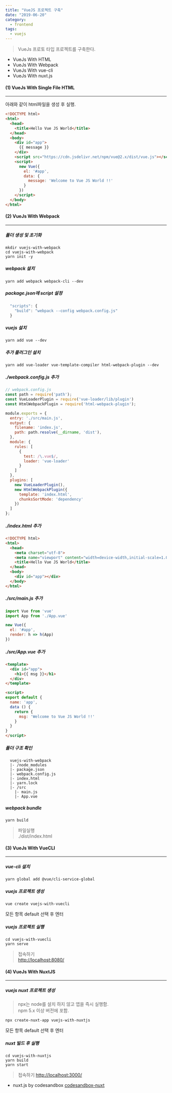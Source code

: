 ```yaml
---
title: "VueJS 프로젝트 구축"
date: "2019-06-20"
category:
  - frontend
tags:
  - vuejs
---
```

> VueJs 프로토 타입 프로젝트를 구축한다.

* VueJs With HTML
* VueJs With Webpack
* VueJs With vue-cli
* VueJs With nuxt.js

#### (1) VueJs With Single File HTML

---

아래와 같이 html파일을 생성 후 실행.

```html
<!DOCTYPE html>
<html>
  <head>
    <title>Hello Vue JS World</title>
  </head>
  <body>
    <div id="app">
      {{ message }}
    </div>
    <script src="https://cdn.jsdelivr.net/npm/vue@2.x/dist/vue.js"></script>
    <script>
      new Vue({
        el: '#app',
        data: {
          message: 'Welcome to Vue JS World !!'
        }
      })
    </script>
  </body>
</html>
```

#### (2) VueJs With Webpack

---

##### 폴더 생성 및 초기화

```shell noLineNumbers
mkdir vuejs-with-webpack
cd vuejs-with-webpack
yarn init -y
```

##### webpack 설치

```shell noLineNumbers
yarn add webpack webpack-cli --dev
```

##### package.json에 script 설정

```js
  "scripts": {
    "build": "webpack --config webpack.config.js"
  }
```

##### vuejs 설치

```shell noLineNumbers
yarn add vue --dev
```

##### 추가 플러그인 설치

```shell noLineNumbers
yarn add vue-loader vue-template-compiler html-webpack-plugin --dev
```

##### ./webpack.config.js 추가

```js
// webpack.config.js
const path = require('path');
const VueLoaderPlugin = require('vue-loader/lib/plugin')
const HtmlWebpackPlugin = require('html-webpack-plugin');

module.exports = {
  entry: './src/main.js',
  output: {
    filename: 'index.js',
    path: path.resolve(__dirname, 'dist'),
  },
  module: {
    rules: [
      {
        test: /\.vue$/,
        loader: 'vue-loader'
      }
    ]
  },
  plugins: [
    new VueLoaderPlugin(),
    new HtmlWebpackPlugin({
      template: 'index.html',
      chunksSortMode: 'dependency'
    })
  ]
};
```

##### ./index.html 추가

```html
<!DOCTYPE html>
<html>
  <head>
    <meta charset="utf-8">
    <meta name="viewport" content="width=device-width,initial-scale=1.0">
    <title>Hello Vue JS World</title>
  </head>
  <body>
    <div id="app"></div>
  </body>
</html>
```

##### ./src/main.js 추가

```js
import Vue from 'vue'
import App from './App.vue'

new Vue({
  el: '#app',
  render: h => h(App)
})
```

##### ./src/App.vue 추가

```html
<template>
  <div id="app">
    <h1>{{ msg }}</h1>
  </div>
</template>

<script>
export default {
  name: 'app',
  data () {
    return {
      msg: 'Welcome to Vue JS World !!'
    }
  }
}
</script>
```

##### 폴더 구조 확인

```folder
  vuejs-with-webpack
  |- /node_modules
  |- package.json
  |- webpack.config.js
  |- index.html
  |- yarn.lock
  |- /src
    |- main.js
    |- App.vue
```

##### webpack bundle

```shell noLineNumbers
yarn build
```

>파일실행  
>./dist/index.html

#### (3) VueJs With VueCLI

---

##### vue-cli 설치

```shell noLineNumbers
yarn global add @vue/cli-service-global
```

##### vuejs 프로젝트 생성

```shell noLineNumbers
vue create vuejs-with-vuecli
```

모든 항목 default 선택 후 엔터

##### vuejs 프로젝트 실행

```shell noLineNumbers
cd vuejs-with-vuecli
yarn serve
```

>접속하기  
>[http://localhost:8080/](http://localhost:8080/)

#### (4) VueJs With NuxtJS

---

##### vuejs nuxt 프로젝트 생성

>npx는 node를 설치 하지 않고 앱을 즉시 실행함.  
>npm 5.x 이상 버전에 포함.

```shell noLineNumbers
npx create-nuxt-app vuejs-with-nuxtjs
```

모든 항목 default 선택 후 엔터

##### nuxt 빌드 후 실행

```shell noLineNumbers
cd vuejs-with-nuxtjs
yarn build
yarn start
```

>접속하기 
>[http://localhost:3000/](http://localhost:3000/)

* nuxt.js by codesandbox [codesandbox-nuxt](https://codesandbox.io/s/github/nuxt/codesandbox-nuxt/tree/master/)